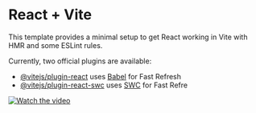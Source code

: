 # React + Vite

This template provides a minimal setup to get React working in Vite with HMR and some ESLint rules.

Currently, two official plugins are available:

- [@vitejs/plugin-react](https://github.com/vitejs/vite-plugin-react/blob/main/packages/plugin-react/README.md) uses [Babel](https://babeljs.io/) for Fast Refresh
- [@vitejs/plugin-react-swc](https://github.com/vitejs/vite-plugin-react-swc) uses [SWC](https://swc.rs/) for Fast Refre

[![Watch the video](https://drive.google.com/file/d/1Ifw_Dh_dx93boziaP06g2Alq_9vsK1_0/view?usp=sharing)]( https://drive.google.com/file/d/1Ifw_Dh_dx93boziaP06g2Alq_9vsK1_0/view?usp=sharing)
